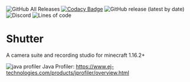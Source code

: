 ![GitHub All Releases](https://img.shields.io/github/downloads/Studio-Archetype/Shutter/total) [![Codacy Badge](https://app.codacy.com/project/badge/Grade/4239254582fa436993025e099d6c170b)](https://www.codacy.com/gh/Studio-Archetype/Shutter-Fabric/dashboard?utm_source=github.com&amp;utm_medium=referral&amp;utm_content=Studio-Archetype/Shutter-Fabric&amp;utm_campaign=Badge_Grade) ![GitHub release (latest by date)](https://img.shields.io/github/v/release/Studio-Archetype/Shutter) ![Discord](https://img.shields.io/discord/726511851189305354?color=%237289DA) ![Lines of code](https://img.shields.io/tokei/lines/github/Studio-Archetype/Shutter?label=Lines%20of%20Code)

# Shutter
A camera suite and recording studio for minecraft 1.16.2+

![java profiler](https://www.ej-technologies.com/images/product_banners/jprofiler_small.png) Java Profiler: https://www.ej-technologies.com/products/jprofiler/overview.html
